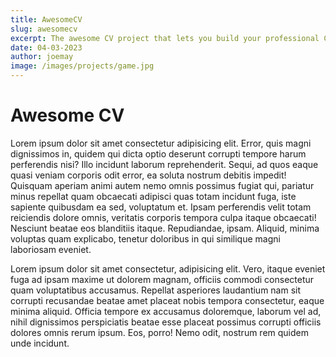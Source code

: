 ```yaml
---
title: AwesomeCV
slug: awesomecv
excerpt: The awesome CV project that lets you build your professional CV in minutes.
date: 04-03-2023
author: joemay
image: /images/projects/game.jpg
---
```

# Awesome CV

Lorem ipsum dolor sit amet consectetur adipisicing elit. Error, quis magni dignissimos in, quidem qui dicta optio deserunt corrupti tempore harum perferendis nisi? Illo incidunt laborum reprehenderit. Sequi, ad quos eaque quasi veniam corporis odit error, ea soluta nostrum debitis impedit! Quisquam aperiam animi autem nemo omnis possimus fugiat qui, pariatur minus repellat quam obcaecati adipisci quas totam incidunt fuga, iste sapiente quibusdam ea sed, voluptatum et. Ipsam perferendis velit totam reiciendis dolore omnis, veritatis corporis tempora culpa itaque obcaecati! Nesciunt beatae eos blanditiis itaque. Repudiandae, ipsam. Aliquid, minima voluptas quam explicabo, tenetur doloribus in qui similique magni laboriosam eveniet.

Lorem ipsum dolor sit amet consectetur, adipisicing elit. Vero, itaque eveniet fuga ad ipsam maxime ut dolorem magnam, officiis commodi consectetur quam voluptatibus accusamus. Repellat asperiores laudantium nam sit corrupti recusandae beatae amet placeat nobis tempora consectetur, eaque minima aliquid. Officia tempore ex accusamus doloremque, laborum vel ad, nihil dignissimos perspiciatis beatae esse placeat possimus corrupti officiis dolores omnis rerum ipsum. Eos, porro! Nemo odit, nostrum rem quidem unde incidunt.